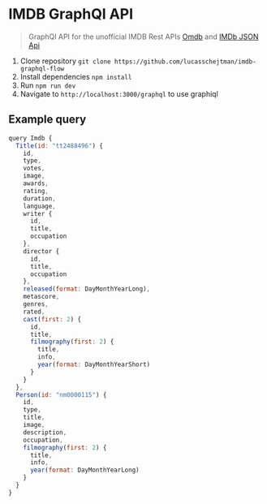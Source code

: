 IMDB GraphQl API
====================

> GraphQl API for the unofficial IMDB Rest APIs [Omdb](https://www.omdbapi.com) and [IMDb JSON Api](http://imdb.wemakesites.net/)

1. Clone repository `git clone https://github.com/lucasschejtman/imdb-graphql-flow`
2. Install dependencies `npm install`
3. Run `npm run dev`
4. Navigate to `http://localhost:3000/graphql` to use graphiql


## Example query

```javascript
query Imdb {
  Title(id: "tt2488496") {
    id,
    type,
    votes,
    image,
    awards,
    rating,
    duration,
    language,
    writer {
      id,
      title,
      occupation
    },
    director {
      id,
      title,
      occupation
    },
    released(format: DayMonthYearLong),
    metascore,
    genres,
    rated,
    cast(first: 2) {
      id,
      title,
      filmography(first: 2) {
        title,
        info,
        year(format: DayMonthYearShort)
      }
    }
  },
  Person(id: "nm0000115") {
    id,
    type,
    title,
    image,
    description,
    occupation,
    filmography(first: 2) {
      title,
      info,
      year(format: DayMonthYearLong)
    }
  }
}
```

